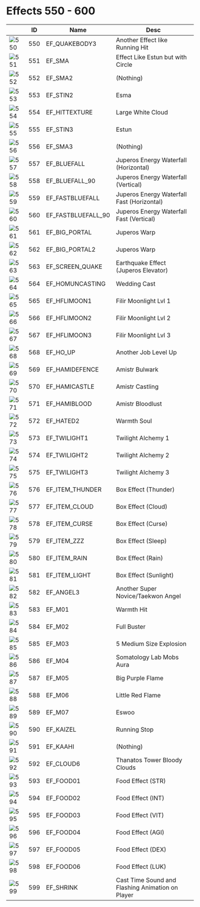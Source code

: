# Effects 550 - 600

|    | ID | Name | Desc |
|----|----|------|------|
| ![550](../imgs/550-600/550.gif) | 550 | EF_QUAKEBODY3 | Another Effect like Running Hit |
| ![551](../imgs/550-600/551.gif) | 551 | EF_SMA | Effect Like Estun but with Circle |
| ![552](../imgs/550-600/552.gif) | 552 | EF_SMA2 | (Nothing) |
| ![553](../imgs/550-600/553.gif) | 553 | EF_STIN2 | Esma |
| ![554](../imgs/550-600/554.gif) | 554 | EF_HITTEXTURE | Large White Cloud |
| ![555](../imgs/550-600/555.gif) | 555 | EF_STIN3 | Estun |
| ![556](../imgs/550-600/556.gif) | 556 | EF_SMA3 | (Nothing) |
| ![557](../imgs/550-600/557.gif) | 557 | EF_BLUEFALL | Juperos Energy Waterfall (Horizontal) |
| ![558](../imgs/550-600/558.gif) | 558 | EF_BLUEFALL_90 | Juperos Energy Waterfall (Vertical) |
| ![559](../imgs/550-600/559.gif) | 559 | EF_FASTBLUEFALL | Juperos Energy Waterfall Fast (Horizontal) |
| ![560](../imgs/550-600/560.gif) | 560 | EF_FASTBLUEFALL_90 | Juperos Energy Waterfall Fast (Vertical) |
| ![561](../imgs/550-600/561.gif) | 561 | EF_BIG_PORTAL | Juperos Warp |
| ![562](../imgs/550-600/562.gif) | 562 | EF_BIG_PORTAL2 | Juperos Warp |
| ![563](../imgs/550-600/563.gif) | 563 | EF_SCREEN_QUAKE | Earthquake Effect (Juperos Elevator) |
| ![564](../imgs/550-600/564.gif) | 564 | EF_HOMUNCASTING | Wedding Cast |
| ![565](../imgs/550-600/565.gif) | 565 | EF_HFLIMOON1 | Filir Moonlight Lvl 1 |
| ![566](../imgs/550-600/566.gif) | 566 | EF_HFLIMOON2 | Filir Moonlight Lvl 2 |
| ![567](../imgs/550-600/567.gif) | 567 | EF_HFLIMOON3 | Filir Moonlight Lvl 3 |
| ![568](../imgs/550-600/568.gif) | 568 | EF_HO_UP | Another Job Level Up |
| ![569](../imgs/550-600/569.gif) | 569 | EF_HAMIDEFENCE | Amistr Bulwark |
| ![570](../imgs/550-600/570.gif) | 570 | EF_HAMICASTLE | Amistr Castling |
| ![571](../imgs/550-600/571.gif) | 571 | EF_HAMIBLOOD | Amistr Bloodlust |
| ![572](../imgs/550-600/572.gif) | 572 | EF_HATED2 | Warmth Soul |
| ![573](../imgs/550-600/573.gif) | 573 | EF_TWILIGHT1 | Twilight Alchemy 1 |
| ![574](../imgs/550-600/574.gif) | 574 | EF_TWILIGHT2 | Twilight Alchemy 2 |
| ![575](../imgs/550-600/575.gif) | 575 | EF_TWILIGHT3 | Twilight Alchemy 3 |
| ![576](../imgs/550-600/576.gif) | 576 | EF_ITEM_THUNDER | Box Effect (Thunder) |
| ![577](../imgs/550-600/577.gif) | 577 | EF_ITEM_CLOUD | Box Effect (Cloud) |
| ![578](../imgs/550-600/578.gif) | 578 | EF_ITEM_CURSE | Box Effect (Curse) |
| ![579](../imgs/550-600/579.gif) | 579 | EF_ITEM_ZZZ | Box Effect (Sleep) |
| ![580](../imgs/550-600/580.gif) | 580 | EF_ITEM_RAIN | Box Effect (Rain) |
| ![581](../imgs/550-600/581.gif) | 581 | EF_ITEM_LIGHT | Box Effect (Sunlight) |
| ![582](../imgs/550-600/582.gif) | 582 | EF_ANGEL3 | Another Super Novice/Taekwon Angel |
| ![583](../imgs/550-600/583.gif) | 583 | EF_M01 | Warmth Hit |
| ![584](../imgs/550-600/584.gif) | 584 | EF_M02 | Full Buster |
| ![585](../imgs/550-600/585.gif) | 585 | EF_M03 | 5 Medium Size Explosion |
| ![586](../imgs/550-600/586.gif) | 586 | EF_M04 | Somatology Lab Mobs Aura |
| ![587](../imgs/550-600/587.gif) | 587 | EF_M05 | Big Purple Flame |
| ![588](../imgs/550-600/588.gif) | 588 | EF_M06 | Little Red Flame |
| ![589](../imgs/550-600/589.gif) | 589 | EF_M07 | Eswoo |
| ![590](../imgs/550-600/590.gif) | 590 | EF_KAIZEL | Running Stop |
| ![591](../imgs/550-600/591.gif) | 591 | EF_KAAHI | (Nothing) |
| ![592](../imgs/550-600/592.gif) | 592 | EF_CLOUD6 | Thanatos Tower Bloody Clouds |
| ![593](../imgs/550-600/593.gif) | 593 | EF_FOOD01 | Food Effect (STR) |
| ![594](../imgs/550-600/594.gif) | 594 | EF_FOOD02 | Food Effect (INT) |
| ![595](../imgs/550-600/595.gif) | 595 | EF_FOOD03 | Food Effect (VIT) |
| ![596](../imgs/550-600/596.gif) | 596 | EF_FOOD04 | Food Effect (AGI) |
| ![597](../imgs/550-600/597.gif) | 597 | EF_FOOD05 | Food Effect (DEX) |
| ![598](../imgs/550-600/598.gif) | 598 | EF_FOOD06 | Food Effect (LUK) |
| ![599](../imgs/550-600/599.gif) | 599 | EF_SHRINK | Cast Time Sound and Flashing Animation on Player |
